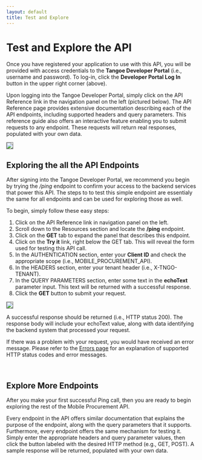 ```yaml
---
layout: default
title: Test and Explore
---
```



# Test and Explore the API

Once you have registered your application to use with this API, you will be provided with access credentials to the **Tangoe Developer Portal** (i.e., username and password). To log-in, click the **Developer Portal Log In** button in the upper right corner (above).

Upon logging into the Tangoe Developer Portal, simply click on the API Reference link in the navigation panel on the left (pictured below). The API Reference page provides extensive documentation describing each of the API endpoints, including supported headers and query parameters. This reference guide also offers an interactive feature enabling you to submit requests to any endpoint. These requests will return real responses, populated with your own data.

<img src="{{site.url}}images/screens/devportal.jpg" style="border:1px solid #666;" />

<br/>



## **Exploring the all the API Endpoints**

After signing into the Tangoe Developer Portal, we recommend you begin by trying the */ping* endpoint to confirm your access to the backend services that power this API. The steps to to test this simple endpoint are essentialy the same for all endpoints and can be used for exploring those as well.

To begin, simply follow these easy steps:

1. Click on the API Reference link in navigation panel on the left.
1. Scroll down to the Resources section and locate the **/ping** endpoint. 
1. Click on the **GET** tab to expand the panel that describes this endpoint.
1. Click on the **Try it** link, right below the GET tab. This will reveal the form used for testing this API call. 
1. In the AUTHENTICATION section, enter your **Client ID** and check the appropriate scope (i.e., MOBILE_PROCUREMENT_API). 
1. In the HEADERS section, enter your tenant header (i.e., X-TNGO-TENANT).
1. In the QUERY PARAMETERS section, enter some text in the **echoText** parameter input. This text will be returned with a successful response.
1. Click the **GET** button to submit your request.


<img src="{{site.url}}images/screens/ping.png" style="border:1px solid #666;" />
<br/>

A successful response should be returned (i.e., HTTP status 200). The response body will include your echoText value, along with data identifying the backend system that processed your request. 

If there was a problem with your request, you would have received an error message. Please refer to the <a href="/concepts/errors/">Errors page</a> for an explanation of supported HTTP status codes and error messages.

<br />

## **Explore More Endpoints**

After you make your first successful Ping call, then you are ready to begin exploring the rest of the Mobile Procurement API.

Every endpoint in the API offers similar documentation that explains the purpose of the endpoint, along with the query parameters that it supports. Furthermore, every endpoint offers the same mechanism for testing it. Simply enter the appropriate headers and query parameter values, then click the button labeled with the desired HTTP method (e.g., GET, POST). A sample response will be returned, populated with your own data.
